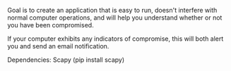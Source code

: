 Goal is to create an application that is easy to run, doesn't interfere with normal computer operations, and will help you understand whether or not you have been compromised.

If your computer exhibits any indicators of compromise, this will both alert you and send an email notification.

Dependencies:
Scapy (pip install scapy)
